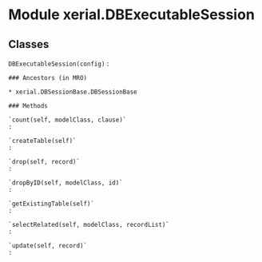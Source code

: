 Module xerial.DBExecutableSession
=================================

Classes
-------

`DBExecutableSession(config)`
:   

    ### Ancestors (in MRO)

    * xerial.DBSessionBase.DBSessionBase

    ### Methods

    `count(self, modelClass, clause)`
    :

    `createTable(self)`
    :

    `drop(self, record)`
    :

    `dropByID(self, modelClass, id)`
    :

    `getExistingTable(self)`
    :

    `selectRelated(self, modelClass, recordList)`
    :

    `update(self, record)`
    :